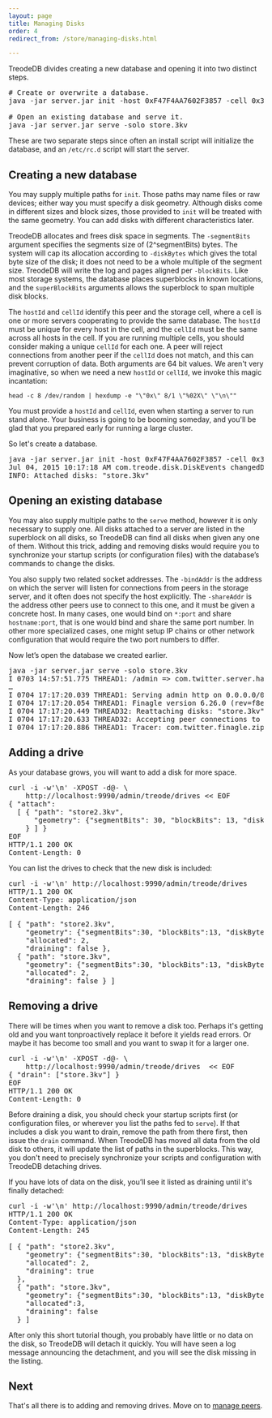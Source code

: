 ```yaml
---
layout: page
title: Managing Disks
order: 4
redirect_from: /store/managing-disks.html

---
```


TreodeDB divides creating a new database and opening it into two distinct
steps.

<pre class="highlight">
<span class="c"># Create or overwrite a database.</span>
java -jar server.jar init -host 0xF47F4AA7602F3857 -cell 0x3B69376FF6CE2141 store.3kv

<span class="c"># Open an existing database and serve it.</span>
java -jar server.jar serve -solo store.3kv
</pre>

These are two separate steps since often an install script will initialize the database, and an `/etc/rc.d` script will start the server.

## Creating a new database

You may supply multiple paths for `init`.  Those paths may name files or raw devices;
either way you must specify a disk geometry.  Although disks come in different sizes and block sizes, those provided to `init` will be treated with the same geometry.  You can add disks with different characteristics later.

TreodeDB allocates and frees disk space in segments.  The `-segmentBits` argument specifies the segments size of (2^segmentBits) bytes.  The system will cap its allocation according to `-diskBytes` which gives the total byte size of the disk; it does not need to be a whole multiple of the segment size.  TreodeDB will write the log and pages aligned per `-blockBits`.  Like most storage systems, the database places superblocks in known locations, and the `superBlockBits` arguments allows the superblock to span multiple disk blocks.

The `hostId` and `cellId` identify this peer and the storage cell, where a cell is one or more servers cooperating to provide the same database.  The `hostId` must be unique for every host in the cell, and the `cellId` must be the same across all hosts in the cell.  If you are running multiple cells, you should consider making a unique `cellId` for each one.  A peer will reject connections from another peer if the `cellId` does not match, and this can prevent corruption of data.  Both arguments are 64 bit values.  We aren't very imaginative, so when we need a new `hostId` or `cellId`, we invoke this magic incantation:

    head -c 8 /dev/random | hexdump -e "\"0x\" 8/1 \"%02X\" \"\n\""

You must provide a `hostId` and `cellId`, even when starting a server to run stand alone.  Your business is going to be booming someday, and you'll be glad that you prepared early for running a large cluster.

So let's create a database.

<pre class="highlight">
java -jar server.jar init -host 0xF47F4AA7602F3857 -cell 0x3B69376FF6CE2141 store.3kv
<span class="go">Jul 04, 2015 10:17:18 AM com.treode.disk.DiskEvents changedDisks
INFO: Attached disks: "store.3kv"</span>
</pre>

## Opening an existing database

You may also supply multiple paths to the `serve` method, however it is only necessary to supply one.  All disks attached to a server are listed in the superblock on all disks, so TreodeDB can find all disks when given any one of them.  Without this trick, adding and removing disks would require you to synchronize your startup scripts (or configuration files) with the database&#700;s commands to change the disks.

You also supply two related socket addresses.  The `-bindAddr` is the address on which the server will listen for connections from peers in the storage server, and it often does not specify the host explicitly.  The `-shareAddr` is the address other peers use to connect to this one, and it must be given a concrete host.  In many cases, one would bind on `*:port` and share `hostname:port`, that is one would bind and share the same port number.  In other more specialized cases, one might setup IP chains or other network configuration that would require the two port numbers to differ.

Now let&#700;s open the database we created earlier.

<pre class="highlight">
java -jar server.jar serve -solo store.3kv
<span class="go">I 0703 14:57:51.775 THREAD1: /admin => com.twitter.server.handler.SummaryHandler
&hellip;
I 0704 17:17:20.039 THREAD1: Serving admin http on 0.0.0.0/0.0.0.0:9990
I 0704 17:17:20.054 THREAD1: Finagle version 6.26.0 (rev=f8ea987f8da7dbe34a4fe1cb481446b5a0d34b56) built at 20150625-094005
I 0704 17:17:20.449 THREAD32: Reattaching disks: "store.3kv"
I 0704 17:17:20.633 THREAD32: Accepting peer connections to Host:F47F4AA7602F3857 for Cell:3B69376FF6CE2141 on 0.0.0.0/0.0.0.0:6278
I 0704 17:17:20.886 THREAD1: Tracer: com.twitter.finagle.zipkin.thrift.SamplingTracer</span>
</pre>

## Adding a drive

As your database grows, you will want to add a disk for more space.

<pre class="highlight">
curl -i -w'\n' -XPOST -d@- \
    http://localhost:9990/admin/treode/drives &lt;&lt; EOF
{ "attach":
  [ { "path": "store2.3kv",
      "geometry": {"segmentBits": 30, "blockBits": 13, "diskBytes": 1099511627776}
    } ] }
EOF
<span class="go">HTTP/1.1 200 OK
Content-Length: 0</span>
</pre>

You can list the drives to check that the new disk is included:

<pre class="highlight">
curl -i -w'\n' http://localhost:9990/admin/treode/drives
<span class="go">HTTP/1.1 200 OK
Content-Type: application/json
Content-Length: 246

[ { "path": "store2.3kv",
    "geometry": {"segmentBits":30, "blockBits":13, "diskBytes":1099511627776},
    "allocated": 2,
    "draining": false }, 
  { "path": "store.3kv",
    "geometry": {"segmentBits":30, "blockBits":13, "diskBytes":1099511627776},
    "allocated": 2,
    "draining": false } ]</span>
</pre>

## Removing a drive

There will be times when you want to remove a disk too.  Perhaps it's getting old and you want tonproactively replace it before it yields read errors.  Or maybe it has become too small and you want to swap it for a larger one.

<pre class="highlight">
curl -i -w'\n' -XPOST -d@- \
    http://localhost:9990/admin/treode/drives  &lt;&lt; EOF
{ "drain": ["store.3kv"] }
EOF
<span class="go">HTTP/1.1 200 OK
Content-Length: 0</span>
</pre>

Before draining a disk, you should check your startup scripts first (or configuration files, or wherever you list the paths fed to `serve`).  If that includes a disk you want to drain, remove the path from there first, then issue the `drain` command. When TreodeDB has moved all data from the old disk to others, it will update the list of paths in the superblocks.  This way, you don't need to precisely synchronize your scripts and configuration with TreodeDB detaching drives.


If you have lots of data on the disk, you&#700;ll see it listed as draining until it's finally detached:

<pre class="highlight">
curl -i -w'\n' http://localhost:9990/admin/treode/drives
<span class="go">HTTP/1.1 200 OK
Content-Type: application/json
Content-Length: 245

[ { "path": "store2.3kv",
    "geometry": {"segmentBits":30, "blockBits":13, "diskBytes":1099511627776},
    "allocated": 2,
    "draining": true
  }, 
  { "path": "store.3kv",
    "geometry": {"segmentBits":30, "blockBits":13, "diskBytes":1099511627776},
    "allocated":3,
    "draining": false
  } ]</span>
</pre>

After only this short tutorial though, you probably have little or no data on the disk, so TreodeDB will detach it quickly.  You will have seen a log message announcing the detachment, and you will see the disk missing in the listing.

## Next

That's all there is to adding and removing drives.  Move on to [manage peers][manage-peers].

[manage-peers]: /managing-peers "Managing Peers"
